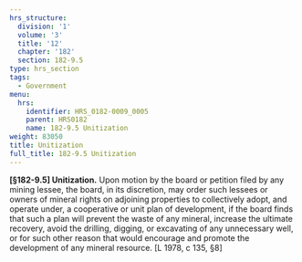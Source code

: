 ```yaml
---
hrs_structure:
  division: '1'
  volume: '3'
  title: '12'
  chapter: '182'
  section: 182-9.5
type: hrs_section
tags:
  - Government
menu:
  hrs:
    identifier: HRS_0182-0009_0005
    parent: HRS0182
    name: 182-9.5 Unitization
weight: 83050
title: Unitization
full_title: 182-9.5 Unitization
---
```

**[§182-9.5] Unitization.** Upon motion by the board or petition filed by any mining lessee, the board, in its discretion, may order such lessees or owners of mineral rights on adjoining properties to collectively adopt, and operate under, a cooperative or unit plan of development, if the board finds that such a plan will prevent the waste of any mineral, increase the ultimate recovery, avoid the drilling, digging, or excavating of any unnecessary well, or for such other reason that would encourage and promote the development of any mineral resource. [L 1978, c 135, §8]